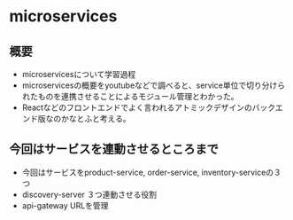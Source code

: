 # microservices

## 概要
- microservicesについて学習過程
- microservicesの概要をyoutubeなどで調べると、service単位で切り分けられたものを連携させることによるモジュール管理とわかった。
- Reactなどのフロントエンドでよく言われるアトミックデザインのバックエンド版なのかなとふと考える。

## 今回はサービスを連動させるところまで
- 今回はサービスをproduct-service, order-service, inventory-serviceの３つ
- discovery-server ３つ連動させる役割
- api-gateway URLを管理